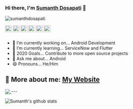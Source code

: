 ### Hi there, I'm [Sumanth Dosapati](https://sumanthdosapati.github.io) 👋

<p align="left"> <img src="https://komarev.com/ghpvc/?username=sumanthdosapati&label=Views&color=blue&style=plastic" alt="sumanthdosapati" /> </p>

<a href="https://wa.me/7731824240/">
  <img align="left" alt="Sumanth's Whatsapp" width="22px" src="https://cdn.jsdelivr.net/npm/simple-icons@v3/icons/whatsapp.svg" />
</a>

<a href="https://instagram.com/sumanth_dosapati/">
  <img align="left" alt="Sumanth's Instagram" width="22px" src="https://cdn.jsdelivr.net/npm/simple-icons@v3/icons/instagram.svg" />
</a>

<a href="https://linkedin.com/in/sumanthdosapati">
  <img align="left" alt="Sumanth's Linkdein" width="22px" src="https://cdn.jsdelivr.net/npm/simple-icons@v3/icons/linkedin.svg" />
</a>

<a href="https://github.com/sumanthdosapati">
  <img align="left" alt="Sumanth's Github" width="22px" src="https://cdn.jsdelivr.net/npm/simple-icons@v3/icons/github.svg" />
</a>

<a href="https://t.me/sumanthdosapati">
  <img align="left" alt="Sumanth's Telegram" width="22px" src="https://cdn.jsdelivr.net/npm/simple-icons@v3/icons/telegram.svg" />
</a>

<a href="https://twitter.com/sumanthdosapati">
  <img align="left" alt="Sumanth's Twitter" width="22px" src="https://cdn.jsdelivr.net/npm/simple-icons@v3/icons/twitter.svg" />
</a>

<br/>
<br/>


- 🔭 I’m currently working on... Android Development
- 🌱 I’m currently learning... ServiceNow and Flutter
- 🤔  2020 Goals... Contribute to more open source projects
- 💬 Ask me about... Android 
- 😄 Pronouns... He/Him

🔗 More about me: [My Website](https://sumanthdosapati.github.io/)
---
<a href="https://github.com/sumanthdosapati">
  <img align="center" src="https://github-readme-stats.vercel.app/api/top-langs/?username=sumanthdosapati&theme=light&hide_langs_below=1" />
</a>
---

![Sumanth's github stats](https://github-readme-stats.vercel.app/api?username=sumanthdosapati&show_icons=true&hide_border=true)



